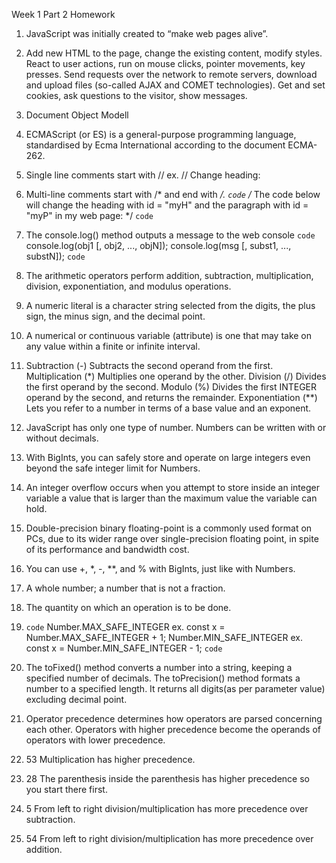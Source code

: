 Week 1 Part 2 Homework


1. JavaScript was initially created to “make web pages alive”.

2. Add new HTML to the page, change the existing content, modify styles.
React to user actions, run on mouse clicks, pointer movements, key presses.
Send requests over the network to remote servers, download and upload files (so-called AJAX and COMET technologies).
Get and set cookies, ask questions to the visitor, show messages.

3. Document Object Modell

4. ECMAScript (or ES) is a general-purpose programming language, standardised by Ecma International according to the document ECMA-262.

5. Single line comments start with //
   ex. // Change heading:

6. Multi-line comments start with /* and end with */.
`code` /*
The code below will change
the heading with id = "myH"
and the paragraph with id = "myP"
in my web page:
*/ `code`

1. The console.log() method outputs a message to the web console
   `code` console.log(obj1 [, obj2, ..., objN]);
    console.log(msg [, subst1, ..., substN]); `code`

2. The arithmetic operators perform addition, subtraction, multiplication, division, exponentiation, and modulus operations.

3.  A numeric literal is a character string selected from the digits, the plus sign, the minus sign, and the decimal point.

4.   A numerical or continuous variable (attribute) is one that may take on any value within a finite or infinite interval.

5.   Subtraction (-) Subtracts the second operand from the first.
    Multiplication (*) Multiplies one operand by the other.
    Division (/) Divides the first operand by the second.
    Modulo (%) Divides the first INTEGER operand by the second, and returns the remainder.
    Exponentiation (**) Lets you refer to a number in terms of a base value and an exponent.

6.   JavaScript has only one type of number. Numbers can be written with or without decimals.

7.  With BigInts, you can safely store and operate on large integers even beyond the safe integer limit for Numbers.

8.  An integer overflow occurs when you attempt to store inside an integer variable a value that is larger than the maximum value the variable can hold.

9.  Double-precision binary floating-point is a commonly used format on PCs, due to its wider range over single-precision floating point, in spite of its performance and bandwidth cost.

10. You can use +, *, -, **, and % with BigInts, just like with Numbers.

11. A whole number; a number that is not a fraction.

12. The quantity on which an operation is to be done.

13. `code` Number.MAX_SAFE_INTEGER ex. const x = Number.MAX_SAFE_INTEGER + 1;
     Number.MIN_SAFE_INTEGER ex. const x = Number.MIN_SAFE_INTEGER - 1; `code`

14. The toFixed() method converts a number into a string, keeping a specified number of decimals. The toPrecision() method formats a number to a specified length. It returns all digits(as per parameter value) excluding decimal point.

15. Operator precedence determines how operators are parsed concerning each other. Operators with higher precedence become the operands of operators with lower precedence.

16. 53
    Multiplication has higher precedence.

17. 28
    The parenthesis inside the parenthesis has higher precedence so you start there first. 

18. 5
    From left to right division/multiplication has more precedence over subtraction.

19. 54 
        From left to right division/multiplication has more precedence over addition.
